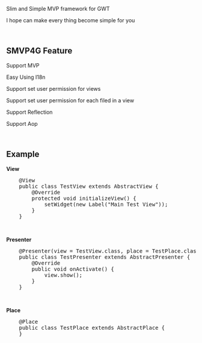 <p>Slim and Simple MVP framework for GWT</p>
<p>I hope can make every thing become simple for you</p>
<br>
<h2>SMVP4G Feature</h2>
<p>Support MVP</p>
<p>Easy Using I18n</p>
<p>Support set user permission for views</p>
<p>Support set user permission for each filed in a view</p>
<p>Support Reflection</p>
<p>Support Aop</p>
<br>
<h2>Example</h2>
<p><b>View</b></p>
<pre>
	@View
	public class TestView extends AbstractView {
	    @Override
	    protected void initializeView() {
	        setWidget(new Label("Main Test View"));
	    }
	}
</pre>
<br>
<p><b>Presenter</b></p>
<pre>
	@Presenter(view = TestView.class, place = TestPlace.class)
	public class TestPresenter extends AbstractPresenter<TestView> {
	    @Override
	    public void onActivate() {
	        view.show();
	    }
	}
</pre>
<br>
<p><b>Place</b></p>
<pre>
	@Place
	public class TestPlace extends AbstractPlace {
	}
</pre>